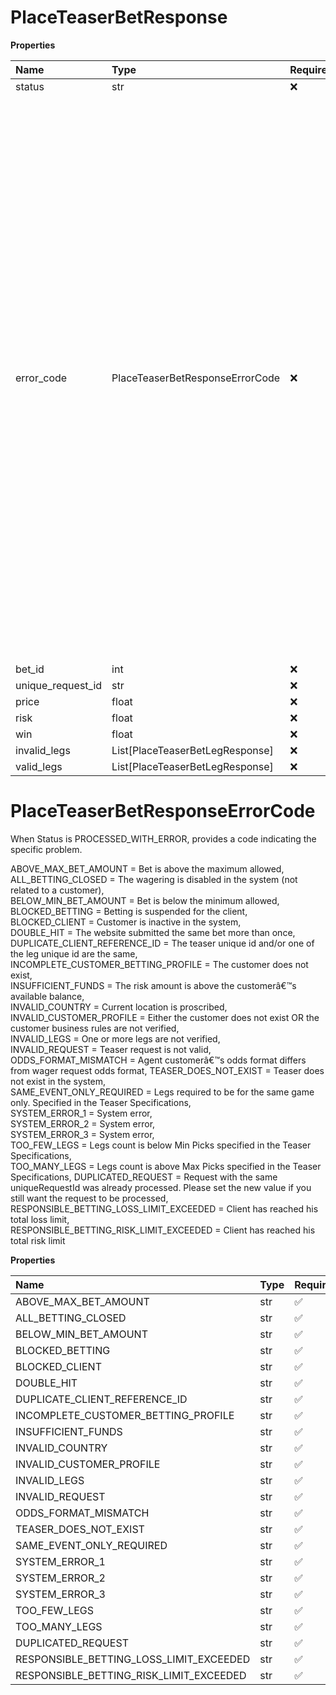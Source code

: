 # PlaceTeaserBetResponse

**Properties**

| Name              | Type                            | Required | Description                                                                                                                                                                                                                                                                                                                                                                                                                                                                                                                                                                                                                                                                                                                                                                                                                                                                                                                                                                                                                                                                                                                                                                                                                                                                                                                                                                                                                                                                                                                                                                                                                                                                                                                                                                                                                                                                               |
| :---------------- | :------------------------------ | :------- | :---------------------------------------------------------------------------------------------------------------------------------------------------------------------------------------------------------------------------------------------------------------------------------------------------------------------------------------------------------------------------------------------------------------------------------------------------------------------------------------------------------------------------------------------------------------------------------------------------------------------------------------------------------------------------------------------------------------------------------------------------------------------------------------------------------------------------------------------------------------------------------------------------------------------------------------------------------------------------------------------------------------------------------------------------------------------------------------------------------------------------------------------------------------------------------------------------------------------------------------------------------------------------------------------------------------------------------------------------------------------------------------------------------------------------------------------------------------------------------------------------------------------------------------------------------------------------------------------------------------------------------------------------------------------------------------------------------------------------------------------------------------------------------------------------------------------------------------------------------------------------------------- |
| status            | str                             | ❌       | Status of the request.                                                                                                                                                                                                                                                                                                                                                                                                                                                                                                                                                                                                                                                                                                                                                                                                                                                                                                                                                                                                                                                                                                                                                                                                                                                                                                                                                                                                                                                                                                                                                                                                                                                                                                                                                                                                                                                                    |
| error_code        | PlaceTeaserBetResponseErrorCode | ❌       | When Status is PROCESSED_WITH_ERROR, provides a code indicating the specific problem. ABOVE_MAX_BET_AMOUNT = Bet is above the maximum allowed, ALL_BETTING_CLOSED = The wagering is disabled in the system (not related to a customer), BELOW_MIN_BET_AMOUNT = Bet is below the minimum allowed, BLOCKED_BETTING = Betting is suspended for the client, BLOCKED_CLIENT = Customer is inactive in the system, DOUBLE_HIT = The website submitted the same bet more than once, DUPLICATE_CLIENT_REFERENCE_ID = The teaser unique id and/or one of the leg unique id are the same, INCOMPLETE_CUSTOMER_BETTING_PROFILE = The customer does not exist, INSUFFICIENT_FUNDS = The risk amount is above the customerâ€™s available balance, INVALID_COUNTRY = Current location is proscribed, INVALID_CUSTOMER_PROFILE = Either the customer does not exist OR the customer business rules are not verified, INVALID_LEGS = One or more legs are not verified, INVALID_REQUEST = Teaser request is not valid, ODDS_FORMAT_MISMATCH = Agent customerâ€™s odds format differs from wager request odds format, TEASER_DOES_NOT_EXIST = Teaser does not exist in the system, SAME_EVENT_ONLY_REQUIRED = Legs required to be for the same game only. Specified in the Teaser Specifications, SYSTEM_ERROR_1 = System error, SYSTEM_ERROR_2 = System error, SYSTEM_ERROR_3 = System error, TOO_FEW_LEGS = Legs count is below Min Picks specified in the Teaser Specifications, TOO_MANY_LEGS = Legs count is above Max Picks specified in the Teaser Specifications, DUPLICATED_REQUEST = Request with the same uniqueRequestId was already processed. Please set the new value if you still want the request to be processed, RESPONSIBLE_BETTING_LOSS_LIMIT_EXCEEDED = Client has reached his total loss limit, RESPONSIBLE_BETTING_RISK_LIMIT_EXCEEDED = Client has reached his total risk limit |
| bet_id            | int                             | ❌       | Id of a newly created bet.                                                                                                                                                                                                                                                                                                                                                                                                                                                                                                                                                                                                                                                                                                                                                                                                                                                                                                                                                                                                                                                                                                                                                                                                                                                                                                                                                                                                                                                                                                                                                                                                                                                                                                                                                                                                                                                                |
| unique_request_id | str                             | ❌       | Unique identifier provided in the request.                                                                                                                                                                                                                                                                                                                                                                                                                                                                                                                                                                                                                                                                                                                                                                                                                                                                                                                                                                                                                                                                                                                                                                                                                                                                                                                                                                                                                                                                                                                                                                                                                                                                                                                                                                                                                                                |
| price             | float                           | ❌       | Price for the bet.                                                                                                                                                                                                                                                                                                                                                                                                                                                                                                                                                                                                                                                                                                                                                                                                                                                                                                                                                                                                                                                                                                                                                                                                                                                                                                                                                                                                                                                                                                                                                                                                                                                                                                                                                                                                                                                                        |
| risk              | float                           | ❌       | Amount wagered.                                                                                                                                                                                                                                                                                                                                                                                                                                                                                                                                                                                                                                                                                                                                                                                                                                                                                                                                                                                                                                                                                                                                                                                                                                                                                                                                                                                                                                                                                                                                                                                                                                                                                                                                                                                                                                                                           |
| win               | float                           | ❌       | Potential winnings.                                                                                                                                                                                                                                                                                                                                                                                                                                                                                                                                                                                                                                                                                                                                                                                                                                                                                                                                                                                                                                                                                                                                                                                                                                                                                                                                                                                                                                                                                                                                                                                                                                                                                                                                                                                                                                                                       |
| invalid_legs      | List[PlaceTeaserBetLegResponse] | ❌       | A collection of invalid legs, if any.                                                                                                                                                                                                                                                                                                                                                                                                                                                                                                                                                                                                                                                                                                                                                                                                                                                                                                                                                                                                                                                                                                                                                                                                                                                                                                                                                                                                                                                                                                                                                                                                                                                                                                                                                                                                                                                     |
| valid_legs        | List[PlaceTeaserBetLegResponse] | ❌       | A collection of valid legs, if any.                                                                                                                                                                                                                                                                                                                                                                                                                                                                                                                                                                                                                                                                                                                                                                                                                                                                                                                                                                                                                                                                                                                                                                                                                                                                                                                                                                                                                                                                                                                                                                                                                                                                                                                                                                                                                                                       |

# PlaceTeaserBetResponseErrorCode

When Status is PROCESSED_WITH_ERROR, provides a code indicating the specific problem.

ABOVE_MAX_BET_AMOUNT = Bet is above the maximum allowed,  
ALL_BETTING_CLOSED = The wagering is disabled in the system (not related to a customer),  
BELOW_MIN_BET_AMOUNT = Bet is below the minimum allowed,  
BLOCKED_BETTING = Betting is suspended for the client,  
BLOCKED_CLIENT = Customer is inactive in the system,  
DOUBLE_HIT = The website submitted the same bet more than once,  
DUPLICATE_CLIENT_REFERENCE_ID = The teaser unique id and/or one of the leg unique id are the same,  
INCOMPLETE_CUSTOMER_BETTING_PROFILE = The customer does not exist,  
INSUFFICIENT_FUNDS = The risk amount is above the customerâ€™s available balance,  
INVALID_COUNTRY = Current location is proscribed,  
INVALID_CUSTOMER_PROFILE = Either the customer does not exist OR the customer business rules are not verified,  
INVALID_LEGS = One or more legs are not verified,  
INVALID_REQUEST = Teaser request is not valid,  
ODDS_FORMAT_MISMATCH = Agent customerâ€™s odds format differs from wager request odds format,
TEASER_DOES_NOT_EXIST = Teaser does not exist in the system,  
SAME_EVENT_ONLY_REQUIRED = Legs required to be for the same game only. Specified in the Teaser Specifications,  
SYSTEM_ERROR_1 = System error,  
SYSTEM_ERROR_2 = System error,  
SYSTEM_ERROR_3 = System error,  
TOO_FEW_LEGS = Legs count is below Min Picks specified in the Teaser Specifications,  
TOO_MANY_LEGS = Legs count is above Max Picks specified in the Teaser Specifications,
DUPLICATED_REQUEST = Request with the same uniqueRequestId was already processed. Please set the new value if you still want the request to be processed,  
RESPONSIBLE_BETTING_LOSS_LIMIT_EXCEEDED = Client has reached his total loss limit,  
RESPONSIBLE_BETTING_RISK_LIMIT_EXCEEDED = Client has reached his total risk limit

**Properties**

| Name                                    | Type | Required | Description                               |
| :-------------------------------------- | :--- | :------- | :---------------------------------------- |
| ABOVE_MAX_BET_AMOUNT                    | str  | ✅       | "ABOVE_MAX_BET_AMOUNT"                    |
| ALL_BETTING_CLOSED                      | str  | ✅       | "ALL_BETTING_CLOSED"                      |
| BELOW_MIN_BET_AMOUNT                    | str  | ✅       | "BELOW_MIN_BET_AMOUNT"                    |
| BLOCKED_BETTING                         | str  | ✅       | "BLOCKED_BETTING"                         |
| BLOCKED_CLIENT                          | str  | ✅       | "BLOCKED_CLIENT"                          |
| DOUBLE_HIT                              | str  | ✅       | "DOUBLE_HIT"                              |
| DUPLICATE_CLIENT_REFERENCE_ID           | str  | ✅       | "DUPLICATE_CLIENT_REFERENCE_ID"           |
| INCOMPLETE_CUSTOMER_BETTING_PROFILE     | str  | ✅       | "INCOMPLETE_CUSTOMER_BETTING_PROFILE"     |
| INSUFFICIENT_FUNDS                      | str  | ✅       | "INSUFFICIENT_FUNDS"                      |
| INVALID_COUNTRY                         | str  | ✅       | "INVALID_COUNTRY"                         |
| INVALID_CUSTOMER_PROFILE                | str  | ✅       | "INVALID_CUSTOMER_PROFILE"                |
| INVALID_LEGS                            | str  | ✅       | "INVALID_LEGS"                            |
| INVALID_REQUEST                         | str  | ✅       | "INVALID_REQUEST"                         |
| ODDS_FORMAT_MISMATCH                    | str  | ✅       | "ODDS_FORMAT_MISMATCH"                    |
| TEASER_DOES_NOT_EXIST                   | str  | ✅       | "TEASER_DOES_NOT_EXIST"                   |
| SAME_EVENT_ONLY_REQUIRED                | str  | ✅       | "SAME_EVENT_ONLY_REQUIRED"                |
| SYSTEM_ERROR_1                          | str  | ✅       | "SYSTEM_ERROR_1"                          |
| SYSTEM_ERROR_2                          | str  | ✅       | "SYSTEM_ERROR_2"                          |
| SYSTEM_ERROR_3                          | str  | ✅       | "SYSTEM_ERROR_3"                          |
| TOO_FEW_LEGS                            | str  | ✅       | "TOO_FEW_LEGS"                            |
| TOO_MANY_LEGS                           | str  | ✅       | "TOO_MANY_LEGS"                           |
| DUPLICATED_REQUEST                      | str  | ✅       | "DUPLICATED_REQUEST"                      |
| RESPONSIBLE_BETTING_LOSS_LIMIT_EXCEEDED | str  | ✅       | "RESPONSIBLE_BETTING_LOSS_LIMIT_EXCEEDED" |
| RESPONSIBLE_BETTING_RISK_LIMIT_EXCEEDED | str  | ✅       | "RESPONSIBLE_BETTING_RISK_LIMIT_EXCEEDED" |

<!-- This file was generated by liblab | https://liblab.com/ -->
